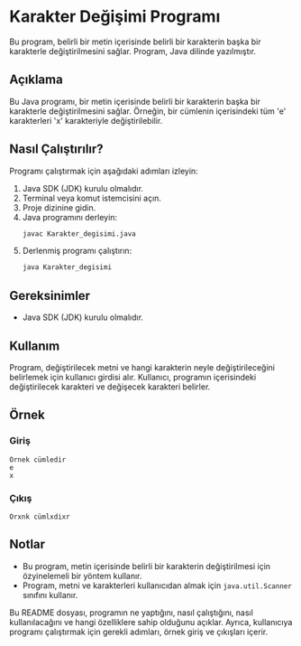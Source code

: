 # Karakter Değişimi Programı
Bu program, belirli bir metin içerisinde belirli bir karakterin başka bir karakterle değiştirilmesini sağlar. Program, Java dilinde yazılmıştır.

## Açıklama
Bu Java programı, bir metin içerisinde belirli bir karakterin başka bir karakterle değiştirilmesini sağlar. Örneğin, bir cümlenin içerisindeki tüm 'e' karakterleri 'x' karakteriyle değiştirilebilir.

## Nasıl Çalıştırılır?
Programı çalıştırmak için aşağıdaki adımları izleyin:

1. Java SDK (JDK) kurulu olmalıdır.
2. Terminal veya komut istemcisini açın.
3. Proje dizinine gidin.
4. Java programını derleyin:
    ```bash
    javac Karakter_degisimi.java
    ```
5. Derlenmiş programı çalıştırın:
    ```bash
    java Karakter_degisimi
    ```

## Gereksinimler

- Java SDK (JDK) kurulu olmalıdır.

## Kullanım
Program, değiştirilecek metni ve hangi karakterin neyle değiştirileceğini belirlemek için kullanıcı girdisi alır. Kullanıcı, programın içerisindeki değiştirilecek karakteri ve değişecek karakteri belirler.

## Örnek

### Giriş
```
Örnek cümledir
e
x
```

### Çıkış
```
Örxnk cümlxdixr
```

## Notlar
- Bu program, metin içerisinde belirli bir karakterin değiştirilmesi için özyinelemeli bir yöntem kullanır.
- Program, metni ve karakterleri kullanıcıdan almak için `java.util.Scanner` sınıfını kullanır.

Bu README dosyası, programın ne yaptığını, nasıl çalıştığını, nasıl kullanılacağını ve hangi özelliklere sahip olduğunu açıklar. Ayrıca, kullanıcıya programı çalıştırmak için gerekli adımları, örnek giriş ve çıkışları içerir.
